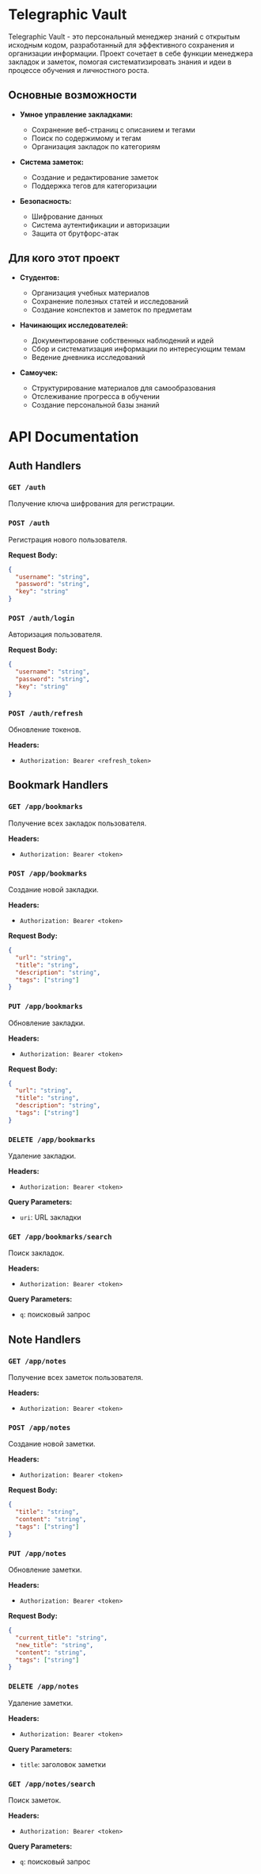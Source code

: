 # Telegraphic Vault

Telegraphic Vault - это персональный менеджер знаний с открытым исходным кодом, разработанный для эффективного сохранения и организации информации. Проект сочетает в себе функции менеджера закладок и заметок, помогая систематизировать знания и идеи в процессе обучения и личностного роста.

## Основные возможности

- **Умное управление закладками:**
  - Сохранение веб-страниц с описанием и тегами
  - Поиск по содержимому и тегам
  - Организация закладок по категориям

- **Система заметок:**
  - Создание и редактирование заметок
  - Поддержка тегов для категоризации

- **Безопасность:**
  - Шифрование данных
  - Система аутентификации и авторизации
  - Защита от брутфорс-атак

## Для кого этот проект

- **Студентов:**
  - Организация учебных материалов
  - Сохранение полезных статей и исследований
  - Создание конспектов и заметок по предметам

- **Начинающих исследователей:**
  - Документирование собственных наблюдений и идей
  - Сбор и систематизация информации по интересующим темам
  - Ведение дневника исследований

- **Самоучек:**
  - Структурирование материалов для самообразования
  - Отслеживание прогресса в обучении
  - Создание персональной базы знаний

# API Documentation

## Auth Handlers

### `GET /auth`
Получение ключа шифрования для регистрации.

### `POST /auth`
Регистрация нового пользователя.

**Request Body:**
```json
{
  "username": "string",
  "password": "string",
  "key": "string"
}
```

### `POST /auth/login`
Авторизация пользователя.

**Request Body:**
```json
{
  "username": "string",
  "password": "string",
  "key": "string"
}
```

### `POST /auth/refresh`
Обновление токенов.

**Headers:**
- `Authorization: Bearer <refresh_token>`

## Bookmark Handlers

### `GET /app/bookmarks`
Получение всех закладок пользователя.

**Headers:**
- `Authorization: Bearer <token>`

### `POST /app/bookmarks`
Создание новой закладки.

**Headers:**
- `Authorization: Bearer <token>`

**Request Body:**
```json
{
  "url": "string",
  "title": "string",
  "description": "string",
  "tags": ["string"]
}
```

### `PUT /app/bookmarks`
Обновление закладки.

**Headers:**
- `Authorization: Bearer <token>`

**Request Body:**
```json
{
  "url": "string",
  "title": "string",
  "description": "string",
  "tags": ["string"]
}
```

### `DELETE /app/bookmarks`
Удаление закладки.

**Headers:**
- `Authorization: Bearer <token>`

**Query Parameters:**
- `uri`: URL закладки

### `GET /app/bookmarks/search`
Поиск закладок.

**Headers:**
- `Authorization: Bearer <token>`

**Query Parameters:**
- `q`: поисковый запрос

## Note Handlers

### `GET /app/notes`
Получение всех заметок пользователя.

**Headers:**
- `Authorization: Bearer <token>`

### `POST /app/notes`
Создание новой заметки.

**Headers:**
- `Authorization: Bearer <token>`

**Request Body:**
```json
{
  "title": "string",
  "content": "string",
  "tags": ["string"]
}
```

### `PUT /app/notes`
Обновление заметки.

**Headers:**
- `Authorization: Bearer <token>`

**Request Body:**
```json
{
  "current_title": "string",
  "new_title": "string",
  "content": "string",
  "tags": ["string"]
}
```

### `DELETE /app/notes`
Удаление заметки.

**Headers:**
- `Authorization: Bearer <token>`

**Query Parameters:**
- `title`: заголовок заметки

### `GET /app/notes/search`
Поиск заметок.

**Headers:**
- `Authorization: Bearer <token>`

**Query Parameters:**
- `q`: поисковый запрос
